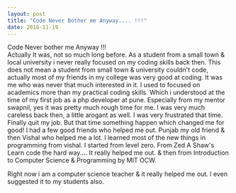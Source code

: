 ```yaml
---
layout: post
title: "Code Never Bother me Anyway.... !!!"
date: 2016-11-19
---
```


Code Never bother me Anyway !!! <br>
Actually It was, not so much long before.
As a student from a small town & local university i never really focused on my coding skills back then.
This does not mean a student from small town & university couldn't code, actually most of my friends in
my college was very good at coding.
It was me who was never that much interested in it.
I used to focused on academics more than my practical coding skills.
Which i understood at the time of my first job as a php developer at pune.
Especially from my mentor swapnil, yes it was pretty much rough time for me.
I was very much careless back then, a little arogant as well.
I was very frustrated that time. Finally quit my job.
But that time something happen which changed me for good!
I had a few good friends who helped me out. Punjab my old friend & then Vishal who helped me a lot.
I learned most of the new things in programming from vishal.
I started from level zero. 
From Zed A Shaw's  Learn code the hard way.... It really helped me out.
& then from Introduction to Computer Science & Programming by MIT OCW.

Right now i am a computer science teacher & it really helped me out.
I even suggested it to my students also.
